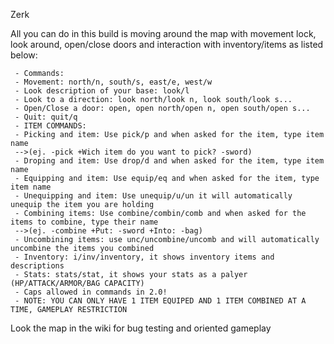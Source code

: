 
Zerk 
 
 All you can do in this build is moving around the map with movement lock, look around, open/close doors and interaction with inventory/items as listed below:
 
	 - Commands:
	 - Movement: north/n, south/s, east/e, west/w
	 - Look description of your base: look/l
	 - Look to a direction: look north/look n, look south/look s... 
	 - Open/Close a door: open, open north/open n, open south/open s...
	 - Quit: quit/q
	 - ITEM COMMANDS:
	 - Picking and item: Use pick/p and when asked for the item, type item name 
	 -->(ej. -pick +Wich item do you want to pick? -sword)
	 - Droping and item: Use drop/d and when asked for the item, type item name
	 - Equipping and item: Use equip/eq and when asked for the item, type item name
	 - Unequipping and item: Use unequip/u/un it will automatically unequip the item you are holding
	 - Combining items: Use combine/combin/comb and when asked for the items to combine, type their name
	 -->(ej. -combine +Put: -sword +Into: -bag)
	 - Uncombining items: use unc/uncombine/uncomb and will automatically uncombine the items you combined
	 - Inventory: i/inv/inventory, it shows inventory items and descriptions
	 - Stats: stats/stat, it shows your stats as a palyer (HP/ATTACK/ARMOR/BAG CAPACITY)
	 - Caps allowed in commands in 2.0!
	 - NOTE: YOU CAN ONLY HAVE 1 ITEM EQUIPED AND 1 ITEM COMBINED AT A TIME, GAMEPLAY RESTRICTION
Look the map in the wiki for bug testing and oriented gameplay


